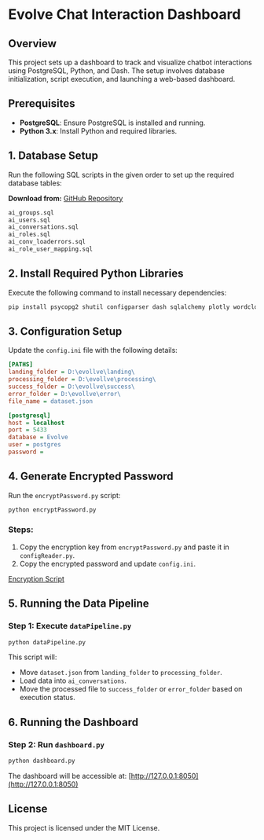 # Evolve Chat Interaction Dashboard

## Overview

This project sets up a dashboard to track and visualize chatbot interactions using PostgreSQL, Python, and Dash. The setup involves database initialization, script execution, and launching a web-based dashboard.

## Prerequisites

- **PostgreSQL**: Ensure PostgreSQL is installed and running.
- **Python 3.x**: Install Python and required libraries.

## 1. Database Setup

Run the following SQL scripts in the given order to set up the required database tables:

**Download from:** [GitHub Repository](https://github.com/kvaishnavidevi/chatbot_pipelines/tree/main/db_scripts)

```sh
ai_groups.sql
ai_users.sql
ai_conversations.sql
ai_roles.sql
ai_conv_loaderrors.sql
ai_role_user_mapping.sql
```

## 2. Install Required Python Libraries

Execute the following command to install necessary dependencies:

```sh
pip install psycopg2 shutil configparser dash sqlalchemy plotly wordcloud
```

## 3. Configuration Setup

Update the `config.ini` file with the following details:

```ini
[PATHS]
landing_folder = D:\evollve\landing\
processing_folder = D:\evollve\processing\
success_folder = D:\evollve\success\
error_folder = D:\evollve\error\
file_name = dataset.json

[postgresql]
host = localhost
port = 5433
database = Evolve
user = postgres
password =
```

## 4. Generate Encrypted Password

Run the `encryptPassword.py` script:

```sh
python encryptPassword.py
```

### Steps:

1. Copy the encryption key from `encryptPassword.py` and paste it in `configReader.py`.
2. Copy the encrypted password and update `config.ini`.

[Encryption Script](https://github.com/kvaishnavidevi/chatbot_pipelines/blob/main/pythonscripts/encryptPassword.py)

## 5. Running the Data Pipeline

### Step 1: Execute `dataPipeline.py`

```sh
python dataPipeline.py
```

This script will:

- Move `dataset.json` from `landing_folder` to `processing_folder`.
- Load data into `ai_conversations`.
- Move the processed file to `success_folder` or `error_folder` based on execution status.

## 6. Running the Dashboard

### Step 2: Run `dashboard.py`

```sh
python dashboard.py
```

The dashboard will be accessible at: [http://127.0.0.1:8050](http://127.0.0.1:8050)

## License

This project is licensed under the MIT License.


